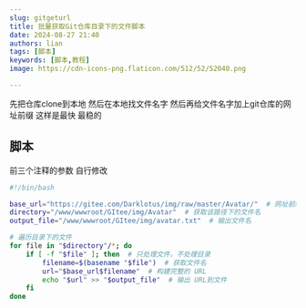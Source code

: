 ```yaml
---
slug: gitgeturl
title: 批量获取Git仓库目录下的文件脚本
date: 2024-08-27 21:40
authors: lian
tags: [脚本]
keywords: [脚本,教程]
image: https://cdn-icons-png.flaticon.com/512/52/52040.png

---
```


先把仓库clone到本地 然后在本地找文件名字 然后再给文件名字加上git仓库的网址前缀 这样是最快 最稳的

<!-- truncate -->

## 脚本

前三个注释的参数 自行修改

```bash
#!/bin/bash

base_url="https://gitee.com/Darklotus/img/raw/master/Avatar/"  # 网址前缀
directory="/www/wwwroot/GItee/img/Avatar"  # 获取该路径下的文件名
output_file="/www/wwwroot/GItee/img/avatar.txt"  # 输出文件名

# 遍历目录下的文件
for file in "$directory"/*; do
    if [ -f "$file" ]; then  # 只处理文件，不处理目录
        filename=$(basename "$file")  # 获取文件名
        url="$base_url$filename"  # 构建完整的 URL
        echo "$url" >> "$output_file"  # 输出 URL到文件
    fi
done
```